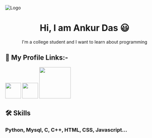 ![Logo](https://res.cloudinary.com/practicaldev/image/fetch/s--zNqcSN_E--/c_imagga_scale,f_auto,fl_progressive,h_900,q_66,w_1600/https://dev-to-uploads.s3.amazonaws.com/i/2ciu6mo6r9x9zyverc10.gif)

<div>
  <h1 align="center" width="1rem">Hi, I am Ankur Das 😃</h1>
  <p align="center" font-size=50px >I'm a college student and I want to learn about programming</p>
</div>

## 🔗 My Profile Links:-

<a href="https://www.linkedin.com/in/ankur-das-42471023b" target="blank"><img src="https://upload.wikimedia.org/wikipedia/commons/thumb/8/81/LinkedIn_icon.svg/1200px-LinkedIn_icon.svg.png" alt="" width="50px" align-items="center"></a>
<a href="https://www.youtube.com/channel/UCxyD54EBTfdSpW318tlLcXg" target="blank"><img src="https://static.vecteezy.com/system/resources/thumbnails/023/986/704/small/youtube-logo-youtube-logo-transparent-youtube-icon-transparent-free-free-png.png" alt="" width="50px" align-items="center"></a>
<a href="https://www.hackerrank.com/ankurdas140905" target="blank"><img src="https://www.doit.com/wp-content/uploads/2023/06/1_jbcsrlrvfbdnbecw_ljf4g.png" alt="" width="100px" align-items="center"></a>

## 🛠 Skills

### Python, Mysql, C, C++, HTML, CSS, Javascript...
